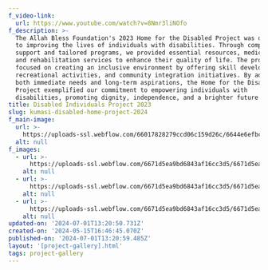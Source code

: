```yaml
---
f_video-link:
  url: https://www.youtube.com/watch?v=8Nmr3liNOfo
f_description: >-
  The Allah Bless Foundation's 2023 Home for the Disabled Project was dedicated
  to improving the lives of individuals with disabilities. Through comprehensive
  support and tailored programs, we provided essential resources, medical care,
  and rehabilitation services to enhance their quality of life. The project also
  focused on creating an inclusive environment by offering skill development,
  recreational activities, and community integration initiatives. By addressing
  both immediate needs and long-term aspirations, the Home for the Disabled
  Project exemplified our commitment to empowering individuals with
  disabilities, promoting dignity, independence, and a brighter future for all.
title: Disabled Individuals Project 2023
slug: kumasi-disabled-home-project-2024
f_main-image:
  url: >-
    https://uploads-ssl.webflow.com/66017828279ccd06c159d26c/6644e6efbc2113e41241f3d5_62041b7f6b64ea20b6de7066_about-us-image-1-charity-webflow-ecommerce-template-p-800.jpeg
  alt: null
f_images:
  - url: >-
      https://uploads-ssl.webflow.com/6671d5ea9bd6843af16cc3d5/6671d5ea9bd6843af16cc42a_pexels-lagosfoodbank-9090746.jpg
    alt: null
  - url: >-
      https://uploads-ssl.webflow.com/6671d5ea9bd6843af16cc3d5/6671d5ea9bd6843af16cc40a_pexels-lagosfoodbank-9090745.jpg
    alt: null
  - url: >-
      https://uploads-ssl.webflow.com/6671d5ea9bd6843af16cc3d5/6671d5ea9bd6843af16cc3e2_pexels-shelaghmurphy-2883380.jpg
    alt: null
updated-on: '2024-07-01T13:20:50.731Z'
created-on: '2024-05-15T16:46:45.070Z'
published-on: '2024-07-01T13:20:59.485Z'
layout: '[project-gallery].html'
tags: project-gallery
---
```



